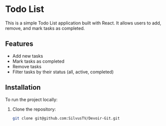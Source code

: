 # Todo List

This is a simple Todo List application built with React. It allows users to add, remove, and mark tasks as completed.

## Features

- Add new tasks
- Mark tasks as completed
- Remove tasks
- Filter tasks by their status (all, active, completed)

## Installation

To run the project locally:

1. Clone the repository:
   ```bash
   git clone git@github.com:SilvusTV/Devoir-Git.git
   ```
